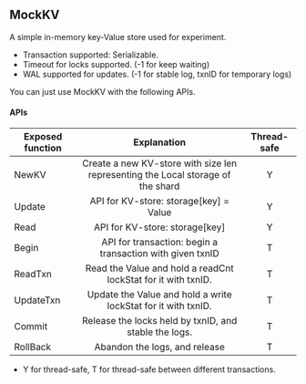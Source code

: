 ## MockKV

A simple in-memory key-Value store used for experiment.

- Transaction supported: Serializable.
- Timeout for locks supported. (-1 for keep waiting)
- WAL supported for updates. (-1 for stable log, txnID for temporary logs)

You can just use MockKV with the following APIs.

#### APIs

| Exposed function |                         Explanation                          | Thread-safe |
| ---------------- | :----------------------------------------------------------: | :---------: |
| NewKV            | Create a new KV-store with size len representing the Local storage of the shard |      Y      |
| Update           |           API for KV-store: storage[key] = Value           |      Y      |
| Read             |               API for KV-store: storage[key]               |      Y      |
| Begin            | API for transaction: begin a transaction with given txnID  |      T      |
| ReadTxn          |   Read the Value and hold a readCnt lockStat for it with txnID.   |      T      |
| UpdateTxn        | Update the Value and hold a write lockStat for it with txnID.  |      T      |
| Commit           |   Release the locks held by txnID, and stable the logs.    |      T      |
| RollBack         |                Abandon the logs, and release                 |      T      |

- Y for thread-safe, T for thread-safe between different transactions.
 